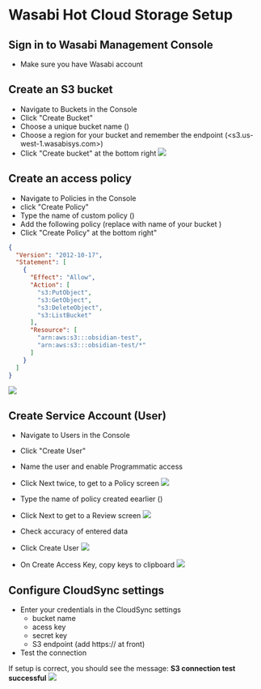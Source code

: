 # Wasabi Hot Cloud Storage Setup

## Sign in to Wasabi Management Console
   - Make sure you have Wasabi account

## Create an S3 bucket
   - Navigate to Buckets in the Console
   - Click "Create Bucket"
   - Choose a unique bucket name (<obsidian-test>)
   - Choose a region for your bucket and remember the endpoint (<s3.us-west-1.wasabisys.com>)
   - Click "Create bucket" at the bottom right
![](img/Wasabi01.png)

## Create an access policy
   - Navigate to Policies in the Console
   - click "Create Policy"
   - Type the name of custom policy (<obsidian>)
   - Add the following policy (replace <obsidian-test> with name of your bucket )
   - Click "Create Policy" at the bottom right"
```json
{
  "Version": "2012-10-17",
  "Statement": [
    {
      "Effect": "Allow",
      "Action": [
        "s3:PutObject",
        "s3:GetObject",
        "s3:DeleteObject",
        "s3:ListBucket"
      ],
      "Resource": [
        "arn:aws:s3:::obsidian-test",
        "arn:aws:s3:::obsidian-test/*"
      ]
    }
  ]
}
```
![](img/Wasabi02.png)

## Create Service Account (User)
   - Navigate to Users in the Console
   - Click "Create User"
   - Name the user and enable Programmatic access
   - Click Next twice, to get to a Policy screen
![](img/Wasabi03.png)

   - Type the name of policy created eearlier (<obsidian>)
   - Click Next to get to a Review screen
![](img/Wasabi04.png)

   - Check accuracy of entered data
   - Click Create User
![](img/Wasabi05.png)

   - On Create Access Key, copy keys to clipboard
![](img/Wasabi06.png)

## Configure CloudSync settings
   - Enter your credentials in the CloudSync settings
      - bucket name
      - acess key
      - secret key
      - S3 endpoint (add https:// at front)
   - Test the connection

If setup is correct, you should see the message: **S3 connection test successful**
![](img/Wasabi07.png)